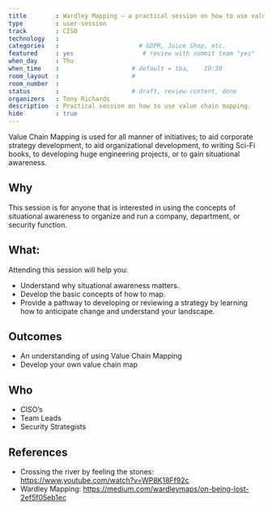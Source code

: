 ```yaml
---
title        : Wardley Mapping – a practical session on how to use value chain mapping
type         : user-session
track        : CISO
technology   :
categories   :                      # GDPR, Juice Shop, etc.
featured     : yes                   # review with summit team "yes"
when_day     : Thu
when_time    :                    # default = tba,    19:30
room_layout  :                    #
room_number  :
status       :                    # draft, review-content, done
organizers   : Tony Richards
description  : Practical session on how to use value chain mapping.
hide         : true
---
```


Value Chain Mapping is used for all manner of initiatives; to aid corporate strategy development, to aid organizational development, to writing Sci-Fi books, to developing huge engineering projects, or to gain situational awareness.

## Why
This session is for anyone that is interested in using the concepts of situational awareness to organize and run a company, department, or security function.

## What:
Attending this session will help you:
- Understand why situational awareness matters.
- Develop the basic concepts of how to map.
- Provide a pathway to developing or reviewing a strategy by learning how to anticipate change and understand your landscape.

## Outcomes
- An understanding of using Value Chain Mapping
- Develop your own value chain map

## Who
- CISO’s
- Team Leads
- Security Strategists

## References
- Crossing the river by feeling the stones: https://www.youtube.com/watch?v=WP8K18Ff92c
- Wardley Mapping: https://medium.com/wardleymaps/on-being-lost-2ef5f05eb1ec
